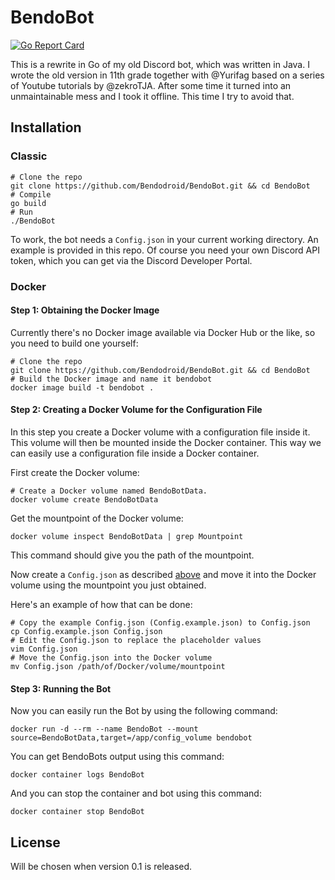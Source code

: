 # BendoBot

[![Go Report Card](https://goreportcard.com/badge/github.com/Bendodroid/BendoBot)](https://goreportcard.com/report/github.com/Bendodroid/BendoBot)

This is a rewrite in Go of my old Discord bot, which was written in Java.
I wrote the old version in 11th grade together with @Yurifag based on a series of Youtube tutorials by @zekroTJA.
After some time it turned into an unmaintainable mess and I took it offline.
This time I try to avoid that.

## Installation

### Classic

```shell script
# Clone the repo
git clone https://github.com/Bendodroid/BendoBot.git && cd BendoBot
# Compile
go build
# Run
./BendoBot
```

To work, the bot needs a `Config.json` in your current working directory.
An example is provided in this repo.
Of course you need your own Discord API token, which you can get via the Discord Developer Portal.

### Docker

#### Step 1: Obtaining the Docker Image

Currently there's no Docker image available via Docker Hub or the like, so you need to build one yourself:

```shell script
# Clone the repo
git clone https://github.com/Bendodroid/BendoBot.git && cd BendoBot
# Build the Docker image and name it bendobot
docker image build -t bendobot .
```

#### Step 2: Creating a Docker Volume for the Configuration File

In this step you create a Docker volume with a configuration file inside it.
This volume will then be mounted inside the Docker container.
This way we can easily use a configuration file inside a Docker container.

First create the Docker volume:

```shell script
# Create a Docker volume named BendoBotData.
docker volume create BendoBotData
```

Get the mountpoint of the Docker volume:

```shell script
docker volume inspect BendoBotData | grep Mountpoint
```

This command should give you the path of the mountpoint.

Now create a `Config.json` as described [above](#classic) and move it into the Docker volume using the mountpoint you just obtained.

Here's an example of how that can be done:

```shell script
# Copy the example Config.json (Config.example.json) to Config.json
cp Config.example.json Config.json
# Edit the Config.json to replace the placeholder values
vim Config.json
# Move the Config.json into the Docker volume
mv Config.json /path/of/Docker/volume/mountpoint
```

#### Step 3: Running the Bot

Now you can easily run the Bot by using the following command:

```shell script
docker run -d --rm --name BendoBot --mount source=BendoBotData,target=/app/config_volume bendobot
```

You can get BendoBots output using this command:

```shell script
docker container logs BendoBot
```

And you can stop the container and bot using this command:

```shell script
docker container stop BendoBot
```

## License

Will be chosen when version 0.1 is released.
